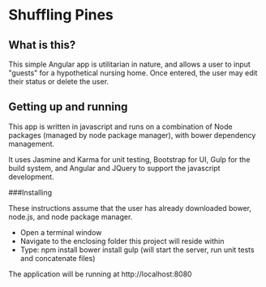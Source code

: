 # Shuffling Pines
## What is this?
This simple Angular app is utilitarian in nature, and allows a user to input "guests" for a hypothetical nursing home. Once entered, the user may edit their status or delete the user. 

## Getting up and running 

This app is written in javascript and runs on a combination of Node packages (managed by node package manager), with bower dependency management. 

It uses Jasmine and Karma for unit testing, Bootstrap for UI, Gulp for the build system, and Angular and JQuery to support the javascript development. 

###Installing

These instructions assume that the user has already downloaded bower, node.js, and node package manager.  

- Open a terminal window
- Navigate to the enclosing folder this project will reside within
- Type:
npm install
bower install 
gulp (will start the server, run unit tests and concatenate files)

The application will be running at http://localhost:8080 
